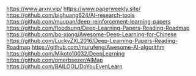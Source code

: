 

<!--
 * @version:
 * @Author:  StevenJokess https://github.com/StevenJokess
 * @Date: 2020-11-08 16:18:56
 * @LastEditors:  StevenJokess https://github.com/StevenJokess
 * @LastEditTime: 2020-12-19 22:10:46
 * @Description:
 * @TODO::
 * @Reference:
-->
https://www.arxiv.vip/
https://www.paperweekly.site/
https://github.com/bighuang624/AI-research-tools
https://github.com/muupan/deep-reinforcement-learning-papers
https://github.com/floodsung/Deep-Learning-Papers-Reading-Roadmap
https://github.com/bo-xiong/Awesome-Deep-Learning-for-Chinese
https://github.com/LuckyZXL2016/Deep-Learning-Papers-Reading-Roadmap
https://github.com/murufeng/Awesome-AI-algorithm
https://github.com/Mikoto10032/DeepLearning
https://github.com/omerbsezer/AIMap
https://github.com/BAILOOL/DoYouEvenLearn
